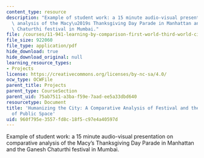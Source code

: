 ```yaml
---
content_type: resource
description: "Example of student work: a 15 minute audio-visual presentation on comparative\
  \ analysis of the Macy\u2019s Thanksgiving Day Parade in Manhattan and the Ganesh\
  \ Chaturthi festival in Mumbai."
file: /courses/11-941-learning-by-comparison-first-world-third-world-cities-fall-2008/960f795e3557fd8c18f5c97e4a40597d_MIT11_941f08_proj02_final_paper.pdf
file_size: 922060
file_type: application/pdf
hide_download: true
hide_download_original: null
learning_resource_types:
- Projects
license: https://creativecommons.org/licenses/by-nc-sa/4.0/
ocw_type: OCWFile
parent_title: Projects
parent_type: CourseSection
parent_uid: 75ab7511-a3ba-f59e-7aad-ee5a33dbd640
resourcetype: Document
title: 'Humanizing the City: A Comparative Analysis of Festival and the Adaptation
  of Public Space'
uid: 960f795e-3557-fd8c-18f5-c97e4a40597d
---
```

Example of student work: a 15 minute audio-visual presentation on comparative analysis of the Macy’s Thanksgiving Day Parade in Manhattan and the Ganesh Chaturthi festival in Mumbai.